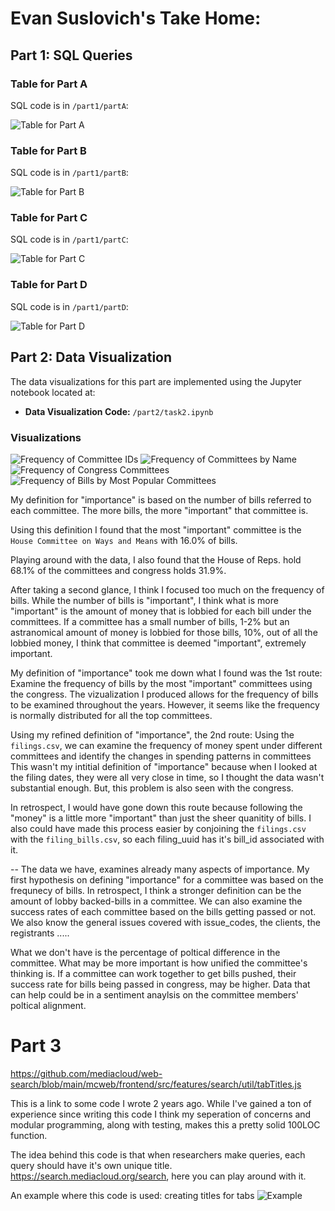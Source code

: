 # Evan Suslovich's Take Home:

## Part 1: SQL Queries 

### Table for Part A
SQL code is in `/part1/partA`:

![Table for Part A](/part1/assets/partA.png)

### Table for Part B
SQL code is in `/part1/partB`:

![Table for Part B](/part1/assets/partB.png)

### Table for Part C
SQL code is in `/part1/partC`:

![Table for Part C](/part1/assets/partC.png)

### Table for Part D
SQL code is in `/part1/partD`:

![Table for Part D](/part1/assets/partD.png)

## Part 2: Data Visualization

The data visualizations for this part are implemented using the Jupyter notebook located at:

- **Data Visualization Code:** `/part2/task2.ipynb`

### Visualizations
![Frequency of Committee IDs](/part2/assets/frequency_of_committe_ids.png)
![Frequency of Committees by Name](/part2/assets/frequency_of_committee_by_name.png)
![Frequency of Congress Committees](/part2/assets/frequency_of_congress_committee.png)
![Frequency of Bills by Most Popular Committees](/part2/assets/frequency_of_bills_by_most_popular_committees.png)




My definition for "importance" is based on the number of bills referred to each committee. 
The more bills, the more "important" that committee is. 

Using this definition I found that the most "important" committee is the `House Committee on Ways and Means` with 16.0% of bills. 

Playing around with the data, I also found that the House of Reps. hold 68.1% of the committees and congress holds 31.9%.

After taking a second glance, I think I focused too much on the frequency of bills. 
While the number of bills is "important", I think what is more "important" is the
amount of money that is lobbied for each bill under the committees. If a committee has a small number 
of bills, 1-2% but an astranomical amount of money is lobbied for those bills, 10%, out of all the lobbied money, 
I think that committee is deemed "important", extremely important. 

My definition of "importance" took me down what I found was the 1st route:
Examine the frequency of bills by the most "important" committees using the congress. 
The vizualization I produced allows for the frequency of bills to be examined throughout the years.
However, it seems like the frequency is normally distributed for all the top committees. 

Using my refined definition of "importance", the 2nd route:
Using the `filings.csv`, we can examine the frequency of money spent under different
committees and identify the changes in spending patterns in committees
This wasn't my intitial definition of "importance" because when I looked at the filing dates, they were all very close in time, so I thought the data wasn't substantial enough. But, this problem is also seen with the congress.

In retrospect, I would have gone down this route because following the "money" is a little more "important" than just the sheer quanitity of bills. 
I also could have made this process easier by conjoining the `filings.csv` with the `filing_bills.csv`, so each filing_uuid has it's bill_id associated with it. 

-- 
The data we have, examines already many aspects of importance. My first hypothesis on defining "importance" for a committee
was based on the frequnecy of bills. In retrospect, I think a stronger definition can be the amount of lobby backed-bills 
in a committee. We can also examine the success rates of each committee based on the bills getting passed or not. We also 
know the general issues covered with issue_codes, the clients, the registrants ..... 

What we don't have is the percentage of poltical difference in the committee. What may be more important is how unified the committee's thinking is. If a committee can work together to get bills pushed, their success rate for bills being passed in congress, may be higher. Data that can help could be in a sentiment anaylsis on the committee members' poltical alignment.


# Part 3
https://github.com/mediacloud/web-search/blob/main/mcweb/frontend/src/features/search/util/tabTitles.js

This is a link to some code I wrote 2 years ago. While I've gained a ton of experience since writing this code I think my seperation of concerns and modular programming, along with testing, makes this a pretty solid 100LOC function. 

The idea behind this code is that when researchers make queries, each query should have it's own unique title. https://search.mediacloud.org/search, here you can play around with it. 

An example where this code is used: creating titles for tabs 
![Example](assets/tab_title_example.png)
